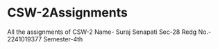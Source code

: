# CSW-2Assignments
All the assignments of CSW-2
Name- Suraj Senapati
Sec-28
Redg No.- 2241019377
Semester-4th
